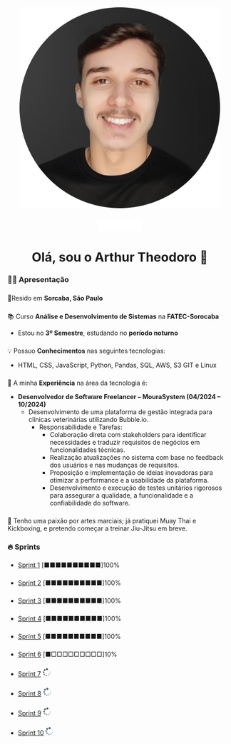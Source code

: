 <div align="center">
  <img style="width: 450px; height: 450px;" src="Assets/foto-principal-redonda.jpeg"/>
</div>

###

<div align="center">
  <a href="https://www.linkedin.com/in/arthur-theodoro-3bb149275/"><img src="Assets/1656997167linkedin-logo-white.png" height="25" alt="linkedin logo"  /></a>
</div>

###

<h1 align="center">Olá, sou o Arthur Theodoro 👋</h1>

###

### **👩‍💻 Apresentação**

###
📍Resido em **Sorcaba, São Paulo**

###
📚 Curso **Análise e Desenvolvimento de Sistemas** na **FATEC-Sorocaba**
- Estou no **3º Semestre**, estudando no **período noturno**
 
###
💡 Possuo **Conhecimentos** nas seguintes tecnologias:
- HTML, CSS, JavaScript, Python, Pandas, SQL, AWS, S3 GIT e Linux

###
💼 A minha **Experiência** na área da tecnologia é:
- **Desenvolvedor de Software Freelancer – MouraSystem (04/2024 – 10/2024)** 
    - Desenvolvimento de uma plataforma de gestão integrada para clínicas veterinárias utilizando Bubble.io.
        - Responsabilidade e Tarefas:
            - Colaboração direta com stakeholders para identificar necessidades e traduzir requisitos de negócios em funcionalidades técnicas.
            - Realização atualizações no sistema com base no feedback dos usuários e nas mudanças de requisitos.
            - Proposição e implementação de ideias inovadoras para otimizar a performance e a usabilidade da plataforma.
            - Desenvolvimento e execução de testes unitários rigorosos para assegurar a qualidade, a funcionalidade e a confiabilidade do software.
###

🥊 Tenho uma paixão por artes marciais; já pratiquei Muay Thai e Kickboxing, e pretendo começar a treinar Jiu-Jitsu em breve.


### **🔥 Sprints**

###
- [Sprint 1](./Sprint%201/README.md) [■■■■■■■■■■]100%
###
- [Sprint 2](./Sprint%202/README.md) [■■■■■■■■■■]100%
###
- [Sprint 3](./Sprint%203/README.md) [■■■■■■■■■■]100%
###
- [Sprint 4](./Sprint%204/README.md) [■■■■■■■■■■]100%
###
- [Sprint 5](./Sprint%205/README.md) [■■■■■■■■■■]100%
###
- [Sprint 6](./Sprint%206/README.md) [■□□□□□□□□□]10%
###
- [Sprint 7](./Sprint%207/README.md) <img height="18" width="18" src="./Assets/carregando.png">
###
- [Sprint 8](./Sprint%208/README.md) <img height="18" width="18" src="./Assets/carregando.png">
###
- [Sprint 9](./Sprint%209/README.md) <img height="18" width="18" src="./Assets/carregando.png">
###
- [Sprint 10](./Sprint%2010/README.md) <img height="18" width="18" src="./Assets/carregando.png">


